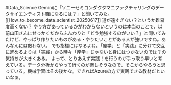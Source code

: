 #Data_Science 
Geminiに「ソニーセミコンダクタマニファクチャリングのデータサイエンティスト職になるには？」と聞いてみた。[[How_to_become_data_scientist_20250617]]
道が遠すぎない？というか難易度高くない？
やり方があっているかがわからないというのは本当のことで、以前山田さんにせっかくだからふんわりと「どう勉強するのがいい？」と聞いてみたけど、やっぱり作りたいものがある・やりたいことがある人が強いですね。あんなんには敵わない。
でも指標にはなるよね。「座学」と「実践」に分けて交互に進めるよりは「実践」から時々「座学」じゃないと身にはつかないのでは？の気持ちが大きくある。
よって、とりあえず実践！を行うのが手っ取り早いと考えている。データ分析からやって行くのが楽しそうなので、そこからやろうと思っている。機械学習はその後かな。できればAzureの方で実践できる教材だといいなぁ。